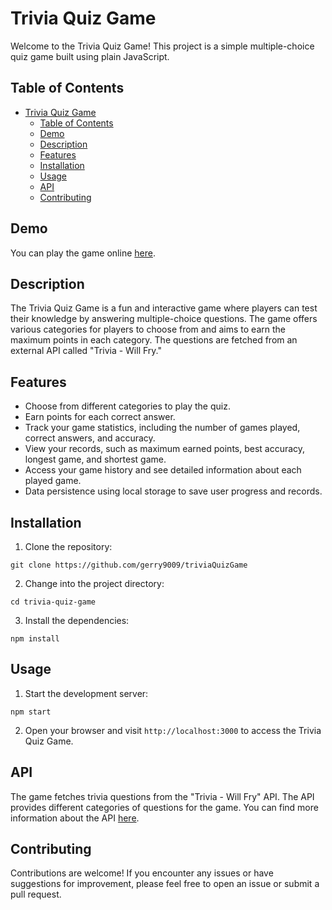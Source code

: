 # Trivia Quiz Game

Welcome to the Trivia Quiz Game! This project is a simple multiple-choice quiz game built using plain JavaScript.

## Table of Contents

- [Trivia Quiz Game](#trivia-quiz-game)
  - [Table of Contents](#table-of-contents)
  - [Demo](#demo)
  - [Description](#description)
  - [Features](#features)
  - [Installation](#installation)
  - [Usage](#usage)
  - [API](#api)
  - [Contributing](#contributing)

## Demo

You can play the game online [here](gerry9009.github.io/triviaQuizGame/).

## Description

The Trivia Quiz Game is a fun and interactive game where players can test their knowledge by answering multiple-choice questions. The game offers various categories for players to choose from and aims to earn the maximum points in each category. The questions are fetched from an external API called "Trivia - Will Fry."

## Features

- Choose from different categories to play the quiz.
- Earn points for each correct answer.
- Track your game statistics, including the number of games played, correct answers, and accuracy.
- View your records, such as maximum earned points, best accuracy, longest game, and shortest game.
- Access your game history and see detailed information about each played game.
- Data persistence using local storage to save user progress and records.

## Installation

1. Clone the repository:

```shell
git clone https://github.com/gerry9009/triviaQuizGame
```

2. Change into the project directory:

```shell
cd trivia-quiz-game
```

3. Install the dependencies:

```shell
npm install
```

## Usage

1. Start the development server:

```shell
npm start
```

2. Open your browser and visit `http://localhost:3000` to access the Trivia Quiz Game.

## API

The game fetches trivia questions from the "Trivia - Will Fry" API. The API provides different categories of questions for the game. You can find more information about the API [here](https://the-trivia-api.com/docs/).

## Contributing

Contributions are welcome! If you encounter any issues or have suggestions for improvement, please feel free to open an issue or submit a pull request.
